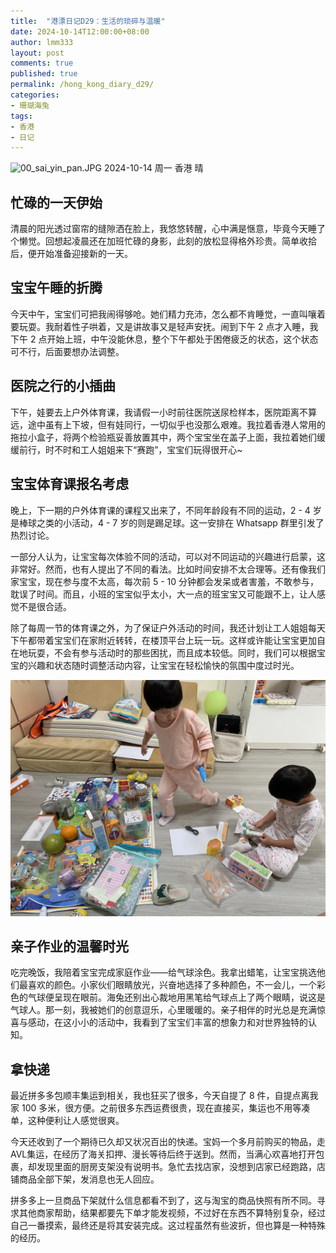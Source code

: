 ```yaml
---
title:  "港漂日记D29：生活的琐碎与温暖"
date: 2024-10-14T12:00:00+08:00
author: lmm333
layout: post
comments: true
published: true
permalink: /hong_kong_diary_d29/
categories:
- 珊瑚海兔
tags:
- 香港
- 日记
---
```

![00_sai_yin_pan.JPG](..%2Fimages%2F2024-10-14-hong_kong_diary_d29%2F00_sai_yin_pan.JPG)
2024-10-14 周一 香港 晴

## 忙碌的一天伊始
清晨的阳光透过窗帘的缝隙洒在脸上，我悠悠转醒，心中满是惬意，毕竟今天睡了个懒觉。回想起凌晨还在加班忙碌的身影，此刻的放松显得格外珍贵。简单收拾后，便开始准备迎接新的一天。

<!--more-->

## 宝宝午睡的折腾
今天中午，宝宝们可把我闹得够呛。她们精力充沛，怎么都不肯睡觉，一直叫嚷着要玩耍。我耐着性子哄着，又是讲故事又是轻声安抚。闹到下午 2 点才入睡，我下午 2 点开始上班，中午没能休息，整个下午都处于困倦疲乏的状态，这个状态可不行，后面要想办法调整。

## 医院之行的小插曲
下午，娃要去上户外体育课，我请假一小时前往医院送尿检样本，医院距离不算远，途中虽有上下坡，但有娃同行，一切似乎也没那么艰难。我拉着香港人常用的拖拉小盒子，将两个检验瓶妥善放置其中，两个宝宝坐在盖子上面，我拉着她们缓缓前行，时不时和工人姐姐来下“赛跑”，宝宝们玩得很开心~

## 宝宝体育课报名考虑
晚上，下一期的户外体育课的课程又出来了，不同年龄段有不同的运动，2 - 4 岁是棒球之类的小活动，4 - 7 岁的则是踢足球。这一安排在 Whatsapp 群里引发了热烈讨论。

一部分人认为，让宝宝每次体验不同的活动，可以对不同运动的兴趣进行启蒙，这非常好。然而，也有人提出了不同的看法。比如时间安排不太合理等。还有像我们家宝宝，现在参与度不太高，每次前 5 - 10 分钟都会发呆或者害羞，不敢参与，耽误了时间。而且，小班的宝宝似乎太小，大一点的班宝宝又可能跟不上，让人感觉不是很合适。

除了每周一节的体育课之外，为了保证户外活动的时间，我还计划让工人姐姐每天下午都带着宝宝们在家附近转转，在楼顶平台上玩一玩。这样或许能让宝宝更加自在地玩耍，不会有参与活动时的那些困扰，而且成本较低。同时，我们可以根据宝宝的兴趣和状态随时调整活动内容，让宝宝在轻松愉快的氛围中度过时光。

![01_kids.JPG](..%2Fimages%2F2024-10-14-hong_kong_diary_d29%2F01_kids.JPG)

## 亲子作业的温馨时光
吃完晚饭，我陪着宝宝完成家庭作业——给气球涂色。我拿出蜡笔，让宝宝挑选他们最喜欢的颜色。小家伙们眼睛放光，兴奋地选择了多种颜色，不一会儿，一个彩色的气球便呈现在眼前。海兔还别出心裁地用黑笔给气球点上了两个眼睛，说这是气球人。那一刻，我被她们的创意逗乐，心里暖暖的。亲子相伴的时光总是充满惊喜与感动，在这小小的活动中，我看到了宝宝们丰富的想象力和对世界独特的认知。

## 拿快递
最近拼多多包顺丰集运到相关，我也狂买了很多，今天自提了 8 件，自提点离我家 100 多米，很方便。之前很多东西运费很贵，现在直接买，集运也不用等凑单，这种便利让人感觉很爽。

今天还收到了一个期待已久却又状况百出的快递。宝妈一个多月前购买的物品，走AVL集运，在经历了海关扣押、漫长等待后终于送到。然而，当满心欢喜地打开包裹，却发现里面的厨房支架没有说明书。急忙去找店家，没想到店家已经跑路，店铺商品全部下架，发消息也无人回应。

拼多多上一旦商品下架就什么信息都看不到了，这与淘宝的商品快照有所不同。寻求其他商家帮助，结果都要先下单才能发视频，不过好在东西不算特别复杂，经过自己一番摸索，最终还是将其安装完成。这过程虽然有些波折，但也算是一种特殊的经历。
